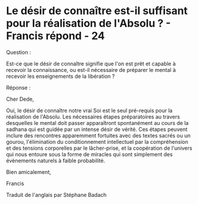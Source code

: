 #  Le désir de connaître est-il suffisant pour la réalisation de l'Absolu ? - Francis répond - 24

 

Question : 

Est-ce que le d&eacute;sir de conna&icirc;tre signifie que l'on est pr&ecirc;t et capable &agrave; recevoir la connaissance, ou est-il n&eacute;cessaire de pr&eacute;parer le mental &agrave; recevoir les enseignements de la lib&eacute;ration ?

  

R&eacute;ponse :

Cher Dede,

  

Oui, le d&eacute;sir de conna&icirc;tre notre vrai Soi est le seul pr&eacute;-requis pour la r&eacute;alisation de l'Absolu. Les n&eacute;cessaires &eacute;tapes pr&eacute;paratoires au travers desquelles le mental doit passer appara&icirc;tront spontan&eacute;ment au cours de la sadhana qui est guid&eacute;e par un intense&nbsp;d&eacute;sir&nbsp;de v&eacute;rit&eacute;. Ces &eacute;tapes peuvent inclure des rencontres apparemment fortuites avec des textes sacr&eacute;s ou un gourou, l'&eacute;limination du conditionnement intellectuel par la compr&eacute;hension et des tensions corporelles par le l&acirc;cher-prise, et la coop&eacute;ration de l'univers qui nous entoure sous la forme de miracles qui sont simplement des &eacute;v&egrave;nements naturels &agrave; faible probabilit&eacute;.

Bien amicalement,

  

Francis

  

  

Traduit de l'anglais par St&eacute;phane Badach

